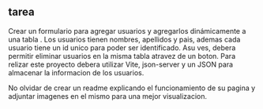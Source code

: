 ## tarea

Crear un formulario para agregar usuarios y agregarlos dinámicamente a una tabla . Los usuarios tienen nombres, apellidos y pais, ademas cada usuario tiene un id unico para poder ser identificado. Asu ves, debera permitir eliminar usuarios en la misma tabla atravez de un boton. Para relizar este proyecto debera utilizar Vite, json-server y un JSON para almacenar la informacion de los usuarios.
 
No olvidar de crear un readme explicando el funcionamiento de su pagina y adjuntar imagenes en el mismo para una mejor visualizacion.
